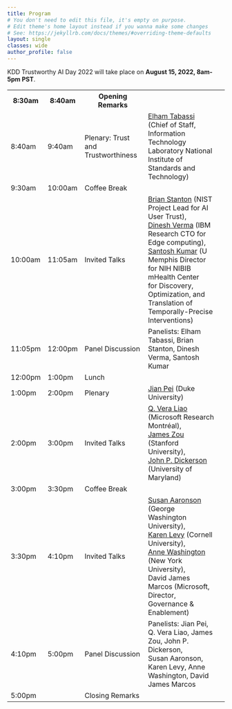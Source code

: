 ```yaml
---
title: Program
# You don't need to edit this file, it's empty on purpose.
# Edit theme's home layout instead if you wanna make some changes
# See: https://jekyllrb.com/docs/themes/#overriding-theme-defaults
layout: single
classes: wide
author_profile: false
---
```

KDD Trustworthy AI Day 2022 will take place on **August 15, 2022, 8am-5pm PST**. 

<table class="tg">
<tbody>
  <tr>
    <th class="tg-feht">8:30am</th>
    <th class="tg-feht">8:40am</th>
    <th class="tg-feht">Opening Remarks</th>
    <th class="tg-feht"></th>
  </tr>
  <tr>
    <td class="tg-73oq">8:40am</td>
    <td class="tg-73oq">9:40am</td>
    <td class="tg-73oq">Plenary: Trust and Trustworthiness</td>
    <td class="tg-73oq"><a href="https://www.nist.gov/people/elham-tabassi">Elham Tabassi</a> (Chief of Staff, Information Technology Laboratory National Institute of Standards and Technology)</td>
  </tr>
  <tr>
    <td class="tg-65px">9:30am</td>
    <td class="tg-65px">10:00am</td>
    <td class="tg-65px">Coffee Break</td>
    <td class="tg-65px"></td>
  </tr>
  <tr>
    <td class="tg-73oq">10:00am</td>
    <td class="tg-73oq">11:05am</td>
    <td class="tg-73oq">Invited Talks</td>
    <td class="tg-73oq"><a href="https://www.nist.gov/people/brian-stanton">Brian Stanton</a> (NIST Project Lead for AI User Trust), <br> <a href="https://researcher.watson.ibm.com/researcher/view.php?person=us-dverma">Dinesh Verma</a> (IBM Research CTO for Edge computing), <br> <a href="https://www.cs.memphis.edu/~santosh/">Santosh Kumar</a> (U Memphis Director for NIH NIBIB mHealth Center <br>for Discovery, Optimization, and Translation of Temporally-Precise Interventions)</td>
    <td class="tg-73oq"></td>
  </tr>
  <tr>
    <td class="tg-vwhn">11:05pm</td>
    <td class="tg-vwhn">12:00pm</td>
    <td class="tg-vwhn">Panel Discussion</td>
    <td class="tg-vwhn">Panelists: Elham Tabassi, Brian Stanton, Dinesh Verma, Santosh Kumar</td>
  </tr>
  <tr>
    <td class="tg-65px">12:00pm</td>
    <td class="tg-65px">1:00pm</td>
    <td class="tg-65px">Lunch</td>
    <td class="tg-65px"></td>
  </tr>
  <tr>
    <td class="tg-73oq">1:00pm</td>
    <td class="tg-73oq">2:00pm</td>
    <td class="tg-73oq">Plenary</td>
    <td class="tg-73oq"><a href="https://sites.google.com/view/jpei/jian-peis-homepage">Jian Pei</a> (Duke University)</td>
  </tr>
  <tr>
    <td class="tg-73oq">2:00pm</td>
    <td class="tg-73oq">3:00pm</td>
    <td class="tg-73oq">Invited Talks</td>
    <td class="tg-73oq"><a href="http://qveraliao.com/">Q. Vera Liao</a> (Microsoft Research Montréal), <br> <a href="https://www.james-zou.com/">James Zou</a> (Stanford University), <br> <a href="http://jpdickerson.com/">John P. Dickerson</a> (University of Maryland)</td>
  </tr>
  <tr>
    <td class="tg-65px">3:00pm</td>
    <td class="tg-65px">3:30pm</td>
    <td class="tg-65px">Coffee Break</td>
    <td class="tg-65px"></td>
  </tr>
  <tr>
    <td class="tg-73oq">3:30pm</td>
    <td class="tg-73oq">4:10pm</td>
    <td class="tg-73oq">Invited Talks</td>
    <td class="tg-73oq"><a href="https://iddp.gwu.edu/susan-ariel-aaronson">Susan Aaronson</a> (George Washington University), <br> <a href="https://www.karen-levy.net/">Karen Levy</a> (Cornell University), <br> <a href="https://annewashington.com/">Anne Washington</a> (New York University), <br> David James Marcos (Microsoft, Director, Governance & Enablement)</td>
  </tr>
  <tr>
    <td class="tg-vwhn">4:10pm</td>
    <td class="tg-vwhn">5:00pm</td>
    <td class="tg-vwhn">Panel Discussion</td>
    <td class="tg-vwhn">Panelists: Jian Pei, Q. Vera Liao, James Zou, John P. Dickerson, <br>Susan Aaronson, Karen Levy, Anne Washington, David James Marcos</td>
  </tr>
  <tr>
    <td class="tg-feht">5:00pm</td>
    <td class="tg-feht"></td>
    <td class="tg-feht">Closing Remarks</td>
    <td class="tg-feht"></td>
  </tr>
</tbody>
</table>